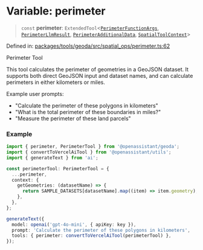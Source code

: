 # Variable: perimeter

> `const` **perimeter**: `ExtendedTool`\<[`PerimeterFunctionArgs`](../type-aliases/PerimeterFunctionArgs.md), [`PerimeterLlmResult`](../type-aliases/PerimeterLlmResult.md), [`PerimeterAdditionalData`](../type-aliases/PerimeterAdditionalData.md), [`SpatialToolContext`](../type-aliases/SpatialToolContext.md)\>

Defined in: [packages/tools/geoda/src/spatial\_ops/perimeter.ts:62](https://github.com/GeoDaCenter/openassistant/blob/28e38a23cf528ccfe10391135d12fba8d3e385da/packages/tools/geoda/src/spatial_ops/perimeter.ts#L62)

Perimeter Tool

This tool calculates the perimeter of geometries in a GeoJSON dataset.
It supports both direct GeoJSON input and dataset names, and can calculate
perimeters in either kilometers or miles.

Example user prompts:
- "Calculate the perimeter of these polygons in kilometers"
- "What is the total perimeter of these boundaries in miles?"
- "Measure the perimeter of these land parcels"

### Example

```typescript
import { perimeter, PerimeterTool } from '@openassistant/geoda';
import { convertToVercelAiTool } from '@openassistant/utils';
import { generateText } from 'ai';

const perimeterTool: PerimeterTool = {
  ...perimeter,
  context: {
    getGeometries: (datasetName) => {
      return SAMPLE_DATASETS[datasetName].map((item) => item.geometry);
    },
  },
};

generateText({
  model: openai('gpt-4o-mini', { apiKey: key }),
  prompt: 'Calculate the perimeter of these polygons in kilometers',
  tools: { perimeter: convertToVercelAiTool(perimeterTool) },
});
```
